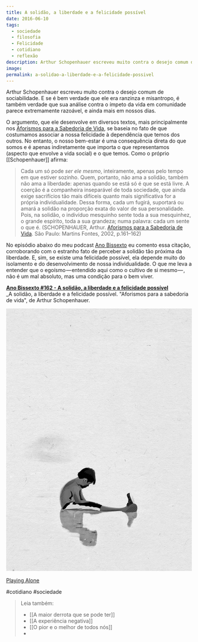 ```yaml
---
title: A solidão, a liberdade e a felicidade possível
date: 2016-06-10
tags:
  - sociedade
  - filosofia
  - Felicidade
  - cotidiano
  - reflexão
description: Arthur Schopenhauer escreveu muito contra o desejo comum de sociabilidade. E se é bem verdade que ele era ranzinza e misantropo, é também…
image:
permalink: a-solidao-a-liberdade-e-a-felicidade-possivel
---
```

Arthur Schopenhauer escreveu muito contra o desejo comum de sociabilidade. E se é bem verdade que ele era ranzinza e misantropo, é também verdade que sua análise contra o ímpeto da vida em comunidade parece extremamente razoável, e ainda mais em nossos dias.

O argumento, que ele desenvolve em diversos textos, mais principalmente nos [Aforismos para a Sabedoria de Vida](http://amzn.to/1UHQBZu), se baseia no fato de que costumamos associar a nossa felicidade à dependência que temos dos outros. No entanto, o nosso bem-estar é uma consequência direta do que somos e é apenas indiretamente que importa o que representamos (aspecto que envolve a vida social) e o que temos. Como o próprio [[Schopenhauer]] afirma:

> Cada um só pode _ser ele mesmo_, inteiramente, apenas pelo tempo em que estiver sozinho. Quem, portanto, não ama a solidão, também não ama a liberdade: apenas quando se está só é que se está livre. A coerção é a companheira inseparável de toda sociedade, que ainda exige sacrifícios tão mais difíceis quanto mais significativa for a própria individualidade. Dessa forma, cada um fugirá, suportará ou amará a solidão na proporção exata do valor de sua personalidade. Pois, na solidão, o indivíduo mesquinho sente toda a sua mesquinhez, o grande espírito, toda a sua grandeza; numa palavra: cada um sente o que é. (SCHOPENHAUER, Arthur. [Aforismos para a Sabedoria de Vida](http://amzn.to/1UHQBZu). São Paulo: Martins Fontes, 2002, p.161–162)

No episódio abaixo do meu podcast [Ano Bissexto](http://www.marcosramon.net/ano-bissexto/) eu comento essa citação, corroborando com o estranho fato de perceber a solidão tão próxima da liberdade. E, sim, se existe uma felicidade possível, ela depende muito do isolamento e do desenvolvimento de nossa individualidade. O que me leva a entender que o egoísmo — entendido aqui como o cultivo de si mesmo — , não é um mal absoluto, mas uma condição para o bem viver.

**[Ano Bissexto #162 - A solidão, a liberdade e a felicidade possível](http://www.marcosramon.net/ano-bissexto/162-a-solidao-a-liberdade-e-a-felicidade-possivel)**  
_A solidão, a liberdade e a felicidade possível. "Aforismos para a sabedoria de vida", de Arthur Schopenhauer.

<img src="/assets/img/a-solidão,-a-liberdade-e-a-felicidade-possível-medium.jpeg">

[Playing Alone](http://minimalsky.tumblr.com/post/145292811897/playing-alone)


#cotidiano #sociedade

> Leia também:
> - [[A maior derrota que se pode ter]]
> - [[A experiência negativa]]
> - [[O pior e o melhor de todos nós]]
> -

